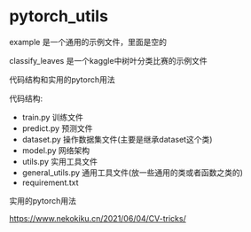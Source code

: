 # pytorch_utils

example 是一个通用的示例文件，里面是空的

classify_leaves 是一个kaggle中树叶分类比赛的示例文件

代码结构和实用的pytorch用法

代码结构:

- train.py  训练文件
- predict.py  预测文件
- dataset.py  操作数据集文件(主要是继承dataset这个类)
- model.py  网络架构
- utils.py  实用工具文件
- general_utils.py  通用工具文件(放一些通用的类或者函数之类的)
- requirement.txt   



实用的pytorch用法

https://www.nekokiku.cn/2021/06/04/CV-tricks/

